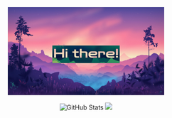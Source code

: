 <p align="center">
  <img src="image.jpg" alt="WSG" width="70%">
</p>
<p align="center">
  <img src="https://github-readme-stats.vercel.app/api?username=satrak33&show_icons=true&theme=dark" alt="GitHub Stats" width="45%">
  <img src="https://github-readme-stats.vercel.app/api/top-langs/?username=satrak33&layout=compact&theme=dark" width="45%">
</p>
